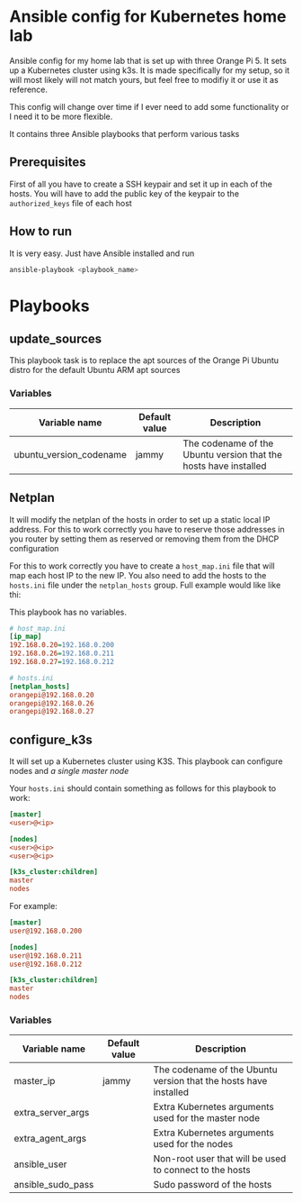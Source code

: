 # Ansible config for Kubernetes home lab

Ansible config for my home lab that is set up with three Orange Pi 5. It sets up a Kubernetes cluster using k3s. It is made specifically for my setup, so it will most likely will not match yours, but feel free to modifiy it or use it as reference.

This config will change over time if I ever need to add some functionality or I need it to be more flexible.

It contains three Ansible playbooks that perform various tasks

## Prerequisites

First of all you have to create a SSH keypair and set it up in each of the hosts. You will have to add the public key of the keypair to the `authorized_keys` file of each host

## How to run

It is very easy. Just have Ansible installed and run

```bash
ansible-playbook <playbook_name>
```

# Playbooks

## update_sources

This playbook task is to replace the apt sources of the Orange Pi Ubuntu distro for the default Ubuntu ARM apt sources

### Variables

| Variable name           | Default value | Description                                                      |
|-------------------------|---------------|------------------------------------------------------------------|
| ubuntu_version_codename | jammy         | The codename of the Ubuntu version that the hosts have installed |

## Netplan

It will modify the netplan of the hosts in order to set up a static local IP address. For this to work correctly you have to reserve those addresses in you router by setting them as reserved or removing them from the DHCP configuration

For this to work correctly you have to create a `host_map.ini` file that will map each host IP to the new IP. You also need to add the hosts to the `hosts.ini` file under the `netplan_hosts` group. Full example would like like thi:

This playbook has no variables.

```ini
# host_map.ini
[ip_map]
192.168.0.20=192.168.0.200
192.168.0.26=192.168.0.211
192.168.0.27=192.168.0.212
```

```ini
# hosts.ini
[netplan_hosts]
orangepi@192.168.0.20
orangepi@192.168.0.26
orangepi@192.168.0.27
```

## configure_k3s

It will set up a Kubernetes cluster using K3S. This playbook can configure nodes and _*a single master node*_

Your `hosts.ini` should contain something as follows for this playbook to work:

```ini
[master]
<user>@<ip>

[nodes]
<user>@<ip>
<user>@<ip>

[k3s_cluster:children]
master
nodes

```

For example:

```ini
[master]
user@192.168.0.200

[nodes]
user@192.168.0.211
user@192.168.0.212

[k3s_cluster:children]
master
nodes
```

### Variables

| Variable name     | Default value       | Description                                                      |
|-------------------|---------------------|------------------------------------------------------------------|
| master_ip         | jammy               | The codename of the Ubuntu version that the hosts have installed |
| extra_server_args |                     | Extra Kubernetes arguments used for the master node              |
| extra_agent_args  |                     | Extra Kubernetes arguments used for the nodes                    |
| ansible_user      |                     | Non-root user that will be used to connect to the hosts          |
| ansible_sudo_pass |                     | Sudo password of the hosts                                       |
